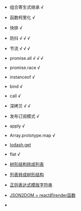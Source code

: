 - 组合寄生式继承 √  

- 函数柯里化 √

- 快排 √

- 防抖 √ √ √

- 节流 √ √ √

- promise.all √ √ √

- promise.race √

- instanceof √

- bind √

- call √

- 深拷贝 √ √

- 发布订阅模式 √

- apply √

- Array.prototype.map √

- [lodash.get](https://github.com/Sunny-117/Front-end-handwritten-question/issues/20)

- flat √

- [树形结构转成列表](https://github.com/Sunny-117/Front-end-handwritten-question/issues/40)

- [列表转成树形结构](https://github.com/Sunny-117/Front-end-handwritten-question/issues/41)

- [正则表达式模版字符串](https://github.com/Sunny-117/Front-end-handwritten-question/issues/48)

- [JSON2DOM = react的render函数](https://github.com/Sunny-117/Front-end-handwritten-question/issues/37)

- 

  